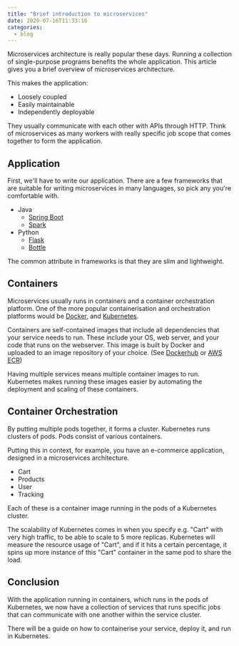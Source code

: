 ```yaml
---
title: "Brief introduction to microservices"
date: 2020-07-16T11:33:16
categories:
  - blog
---
```


Microservices architecture is really popular these days.
Running a collection of single-purpose programs benefits the whole application. This article gives you a brief overview of microservices architecture.

This makes the application:

- Loosely coupled
- Easily maintainable
- Independently deployable

They usually communicate with each other with APIs through HTTP.
Think of microservices as many workers with really specific job scope that comes together to form the application.

## Application

First, we'll have to write our application. There are a few frameworks that are suitable for writing microservices in many languages, so pick any you're comfortable with.

- Java
  - [Spring Boot](https://spring.io/projects/spring-boot)
  - [Spark](http://sparkjava.com/)
- Python
  - [Flask](https://flask.palletsprojects.com/en/1.1.x/)
  - [Bottle](https://bottlepy.org/docs/dev/)

The common attribute in frameworks is that they are slim and lightweight.

## Containers

Microservices usually runs in containers and a container orchestration platform.
One of the more popular containerisation and orchestration platforms would be [Docker](https://www.docker.com/), and [Kubernetes](https://kubernetes.io/).

Containers are self-contained images that include all dependencies that your service needs to run. These include your OS, web server, and your code that runs on the webserver. This image is built by Docker and uploaded to an image repository of your choice.
(See [Dockerhub](https://hub.docker.com/) or [AWS ECR](https://aws.amazon.com/ecr/))

Having multiple services means multiple container images to run. Kubernetes makes running these images easier by automating the deployment and scaling of these containers.

## Container Orchestration

By putting multiple pods together, it forms a cluster. Kubernetes runs clusters of pods. Pods consist of various containers.

Putting this in context, for example, you have an e-commerce application, designed in a microservices architecture.

- Cart
- Products
- User
- Tracking

Each of these is a container image running in the pods of a Kubernetes cluster.

The scalability of Kubernetes comes in when you specify e.g. "Cart" with very high traffic, to be able to scale to 5 more replicas. Kubernetes will measure the resource usage of "Cart", and if it hits a certain percentage, it spins up more instance of this "Cart" container in the same pod to share the load.

## Conclusion

With the application running in containers, which runs in the pods of Kubernetes, we now have a collection of services that runs specific jobs that can communicate with one another within the service cluster.

There will be a guide on how to containerise your service, deploy it, and run in Kubernetes.
